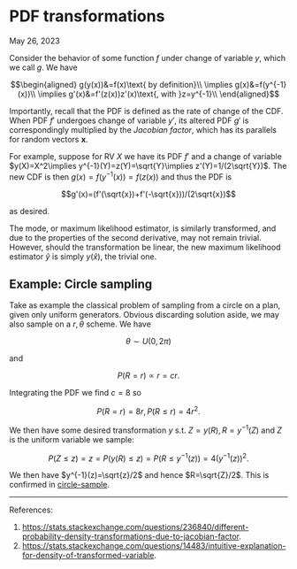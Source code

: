 <!-- emilia-snapshot-properties
PDF transformations
2023/05/26
utulek
emilia-snapshot-properties -->

# PDF transformations

May 26, 2023

Consider the behavior of some function $f$ under change of variable $y$, which we call $g$. We have

$$\begin{aligned}
g(y(x))&=f(x)\text{ by definition}\\
\implies g(x)&=f(y^{-1}(x))\\
\implies g'(x)&=f'(z(x))z'(x)\text{, with }z=y^{-1}\\
\end{aligned}$$

Importantly, recall that the PDF is defined as the rate of change of the CDF. When PDF $f'$ undergoes change of variable $y'$, its altered PDF $g'$ is correspondingly multiplied by the *Jacobian factor*, which has its parallels for random vectors $\mathbf{x}$.

For example, suppose for RV $X$ we have its PDF $f'$ and a change of variable $y(X)=X^2\implies y^{-1}(Y)=z(Y)=\sqrt{Y}\implies z'(Y)=1/(2\sqrt{Y})$. The new CDF is then $g(x)=f(y^{-1}(x))=f(z(x))$ and thus the PDF is

$$g'(x)=(f'(\sqrt{x})+f'(-\sqrt{x}))/(2\sqrt{x})$$

as desired.

The mode, or maximum likelihood estimator, is similarly transformed, and due to the properties of the second derivative, may not remain trivial. However, should the transformation be linear, the new maximum likelihood estimator $\hat y$ is simply $y(\hat x)$, the trivial one.

## Example: Circle sampling

Take as example the classical problem of sampling from a circle on a plan, given only uniform generators. Obvious discarding solution aside, we may also sample on a $r,\theta$ scheme. We have

$$\theta\sim U(0,2\pi)$$

and

$$P(R=r)\propto r=cr.$$

Integrating the PDF we find $c=8$ so

$$P(R=r)=8r,P(R\leq r)=4r^2.$$

We then have some desired transformation $y$ s.t. $Z=y(R),R=y^{-1}(Z)$ and $Z$ is the uniform variable we sample:

$$P(Z\leq z)=z=P(y(R)\leq z)=P(R\leq y^{-1}(z))=4(y^{-1}(z))^2.$$

We then have $y^{-1}(z)=\sqrt{z}/2$ and hence $R=\sqrt{Z}/2$. This is confirmed in [circle-sample](../experiments/circle-sample.ipynb).

---

References:

1. <https://stats.stackexchange.com/questions/236840/different-probability-density-transformations-due-to-jacobian-factor>.
2. <https://stats.stackexchange.com/questions/14483/intuitive-explanation-for-density-of-transformed-variable>.
